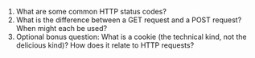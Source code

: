 1. What are some common HTTP status codes?
2. What is the difference between a GET request and a POST request? When might each be used?
3. Optional bonus question: What is a cookie (the technical kind, not the delicious kind)? How does it relate to HTTP requests?